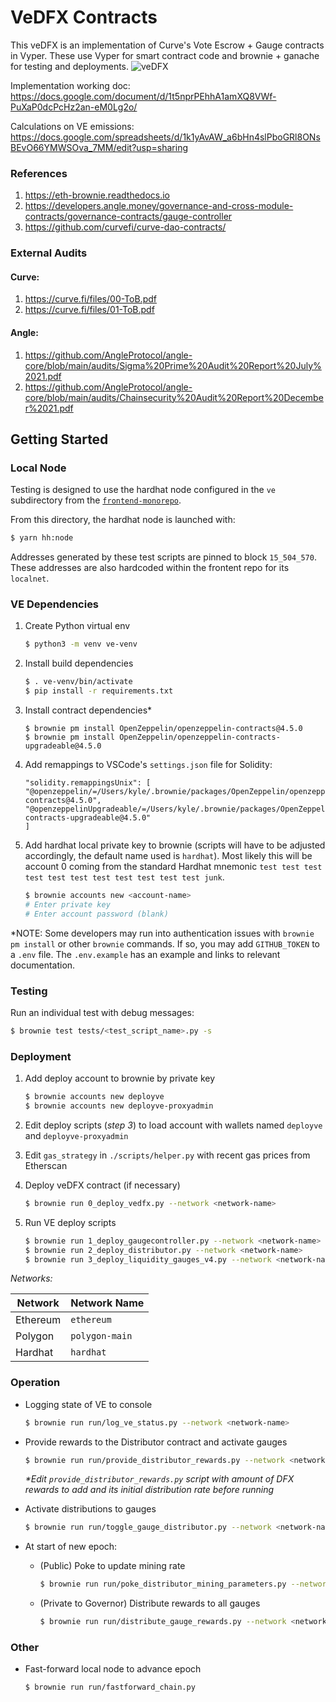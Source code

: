 # VeDFX Contracts

This veDFX is an implementation of Curve's Vote Escrow + Gauge contracts in Vyper. These use Vyper
for smart contract code and brownie + ganache for testing and deployments.
![veDFX](https://user-images.githubusercontent.com/25423613/178617916-680ef134-c076-4e9b-a946-c26b557d27f5.png)

Implementation working doc: https://docs.google.com/document/d/1t5nprPEhhA1amXQ8VWf-PuXaP0dcPcHz2an-eM0Lg2o/

Calculations on VE emissions: https://docs.google.com/spreadsheets/d/1k1yAvAW_a6bHn4slPboGRl8ONsBEvO66YMWSOva_7MM/edit?usp=sharing

### References

1. https://eth-brownie.readthedocs.io
2. https://developers.angle.money/governance-and-cross-module-contracts/governance-contracts/gauge-controller
3. https://github.com/curvefi/curve-dao-contracts/

### External Audits

#### Curve:

1. https://curve.fi/files/00-ToB.pdf
2. https://curve.fi/files/01-ToB.pdf

#### Angle:

1. https://github.com/AngleProtocol/angle-core/blob/main/audits/Sigma%20Prime%20Audit%20Report%20July%2021.pdf
2. https://github.com/AngleProtocol/angle-core/blob/main/audits/Chainsecurity%20Audit%20Report%20December%2021.pdf

## Getting Started

### Local Node

Testing is designed to use the hardhat node configured in the `ve` subdirectory from the [`frontend-monorepo`](https://github.com/dfx-finance/frontend-monorepo/).

From this directory, the hardhat node is launched with:

```bash
$ yarn hh:node
```

Addresses generated by these test scripts are pinned to block `15_504_570`. These addresses are also hardcoded within the frontent repo for its `localnet`.

### VE Dependencies

1. Create Python virtual env

   ```bash
   $ python3 -m venv ve-venv
   ```

2. Install build dependencies

   ```bash
   $ . ve-venv/bin/activate
   $ pip install -r requirements.txt
   ```

3. Install contract dependencies\*

   ```
   $ brownie pm install OpenZeppelin/openzeppelin-contracts@4.5.0
   $ brownie pm install OpenZeppelin/openzeppelin-contracts-upgradeable@4.5.0
   ```

4. Add remappings to VSCode's `settings.json` file for Solidity:

   ```
   "solidity.remappingsUnix": [
   "@openzeppelin/=/Users/kyle/.brownie/packages/OpenZeppelin/openzeppelin-contracts@4.5.0",
   "@openzeppelinUpgradeable/=/Users/kyle/.brownie/packages/OpenZeppelin/openzeppelin-contracts-upgradeable@4.5.0"
   ]
   ```

5. Add hardhat local private key to brownie (scripts will have to be adjusted accordingly, the default name used is `hardhat`). Most likely this will be account 0 coming from the standard Hardhat mnemonic `test test test test test test test test test test test junk`.

   ```bash
   $ brownie accounts new <account-name>
   # Enter private key
   # Enter account password (blank)
   ```

\*NOTE: Some developers may run into authentication issues with `brownie pm install` or other `brownie` commands. If so, you may add `GITHUB_TOKEN` to a `.env` file. The `.env.example` has an example and links to relevant documentation.

### Testing

Run an individual test with debug messages:

```bash
$ brownie test tests/<test_script_name>.py -s
```

### Deployment

1. Add deploy account to brownie by private key

   ```bash
   $ brownie accounts new deployve
   $ brownie accounts new deployve-proxyadmin
   ```

2. Edit deploy scripts (_step 3_) to load account with wallets named `deployve` and `deployve-proxyadmin`

3. Edit `gas_strategy` in `./scripts/helper.py` with recent gas prices from Etherscan

4. Deploy veDFX contract (if necessary)

   ```bash
   $ brownie run 0_deploy_vedfx.py --network <network-name>
   ```

5. Run VE deploy scripts

   ```bash
   $ brownie run 1_deploy_gaugecontroller.py --network <network-name>
   $ brownie run 2_deploy_distributor.py --network <network-name>
   $ brownie run 3_deploy_liquidity_gauges_v4.py --network <network-name>
   ```

_Networks:_

| Network  | Network Name   |
| -------- | -------------- |
| Ethereum | `ethereum`     |
| Polygon  | `polygon-main` |
| Hardhat  | `hardhat`      |

### Operation

- Logging state of VE to console

  ```bash
  $ brownie run run/log_ve_status.py --network <network-name>
  ```

- Provide rewards to the Distributor contract and activate gauges

  ```bash
  $ brownie run run/provide_distributor_rewards.py --network <network-name>
  ```

  _\*Edit `provide_distributor_rewards.py` script with amount of DFX rewards to add and its initial distribution rate before running_

- Activate distributions to gauges

  ```bash
  $ brownie run run/toggle_gauge_distributor.py --network <network-name>
  ```

- At start of new epoch:

  - (Public) Poke to update mining rate

    ```bash
    $ brownie run run/poke_distributor_mining_parameters.py --network <network-name>
    ```

  - (Private to Governor) Distribute rewards to all gauges

    ```bash
    $ brownie run run/distribute_gauge_rewards.py --network <network-name>
    ```

### Other

- Fast-forward local node to advance epoch

  ```bash
  $ brownie run run/fastforward_chain.py
  ```
